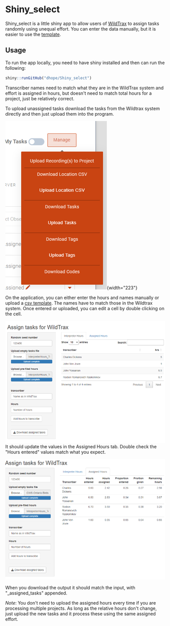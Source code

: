 # Shiny_select

Shiny_select is a little shiny app to allow users of [WildTrax](www.wildtrax.ca) to assign tasks randomly using unequal effort. You can enter the data manually, but it is easier to use the [template](https://github.com/dhope/Shiny_select/blob/main/data/InterpreterHours_Template.csv).

## Usage

To run the app locally, you need to have shiny installed and then can run the following:

``` R
shiny::runGitHub("dhope/Shiny_select")
```

Transcriber names need to match what they are in the WildTrax system and effort is assigned in hours, but doesn't need to match total hours for a project, just be relatively correct.

To upload unassigned tasks download the tasks from the Wildtrax system directly and then just upload them into the program.

![Screenshot from WildTrax showing how to download and upload tasks](img/WildTrax_Manage.png){width="223"}

On the application, you can either enter the hours and names manually or upload a [csv template](https://github.com/dhope/Shiny_select/blob/main/data/InterpreterHours_Template.csv). The names have to match those in the Wildtrax system. Once entered or uploaded, you can edit a cell by double clicking on the cell.

![Screenshot of shiny app showing how you can edit the cells](img/App_ScreenShot.PNG) It should update the values in the Assigned Hours tab. Double check the "Hours entered" values match what you expect.

![Screenshot of shiny app showing a summary of assigned hours](img/App_ScreenShot_Assigned.PNG)

When you download the output it should match the input, with "\_assigned_tasks" appended.

*Note*: You don't need to upload the assigned hours every time if you are processing multiple projects. As long as the relative hours don't change, just upload the new tasks and it process these using the same assigned effort.
